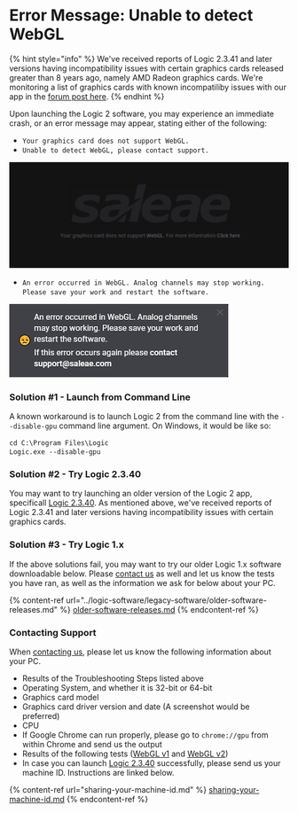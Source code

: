 # Error Message: Unable to detect WebGL

{% hint style="info" %}
We've received reports of Logic 2.3.41 and later versions having incompatibility issues with certain graphics cards released greater than 8 years ago, namely AMD Radeon graphics cards. We're monitoring a list of graphics cards with known incompatiliby issues with our app in the [forum post here](https://ideas.saleae.com/b/feature-requests/support-older-graphics-cards/).
{% endhint %}

Upon launching the Logic 2 software, you may experience an immediate crash, or an error message may appear, stating either of the following:

* `Your graphics card does not support WebGL.`
* `Unable to detect WebGL, please contact support.`

![Unable to Detect WebGL Error](<../.gitbook/assets/Screen Shot 2022-02-04 at 5.47.09 PM.png>)

* `An error occurred in WebGL. Analog channels may stop working. Please save your work and restart the software.`

![WebGL Error Message](<../.gitbook/assets/webgl-analog (1).png>)

### Solution #1 - Launch from Command Line

A known workaround is to launch Logic 2 from the command line with the `--disable-gpu` command line argument. On Windows, it would be like so:

```
cd C:\Program Files\Logic
Logic.exe --disable-gpu
```

### Solution #2 - Try Logic 2.3.40

You may want to try launching an older version of the Logic 2 app, specificall [Logic 2.3.40](https://ideas.saleae.com/f/changelog/2340/). As mentioned above, we've received reports of Logic 2.3.41 and later versions having incompatibility issues with certain graphics cards.

### Solution #3 - Try Logic 1.x

If the above solutions fail, you may want to try our older Logic 1.x software downloadable below. Please [contact us](https://contact.saleae.com/hc/en-us/requests/new) as well and let us know the tests you have ran, as well as the information we ask for below about your PC.

{% content-ref url="../logic-software/legacy-software/older-software-releases.md" %}
[older-software-releases.md](../logic-software/legacy-software/older-software-releases.md)
{% endcontent-ref %}

### Contacting Support

When [contacting us](https://contact.saleae.com/hc/en-us/requests/new), please let us know the following information about your PC.

* Results of the Troubleshooting Steps listed above
* Operating System, and whether it is 32-bit or 64-bit
* Graphics card model
* Graphics card driver version and date (A screenshot would be preferred)
* CPU
* If Google Chrome can run properly, please go to `chrome://gpu` from within Chrome and send us the output
* Results of the following tests ([WebGL v1](https://webglreport.com/?v=1) and [WebGL v2](https://webglreport.com/?v=2))
* In case you can launch [Logic 2.3.40](https://ideas.saleae.com/f/changelog/2340/) successfully, please send us your machine ID. Instructions are linked below.

{% content-ref url="sharing-your-machine-id.md" %}
[sharing-your-machine-id.md](sharing-your-machine-id.md)
{% endcontent-ref %}



